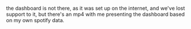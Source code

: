 the dashboard is not there, as it was set up on the internet, and we've lost support to it, but there's an mp4 with me presenting the dashboard based on my own spotify data.
